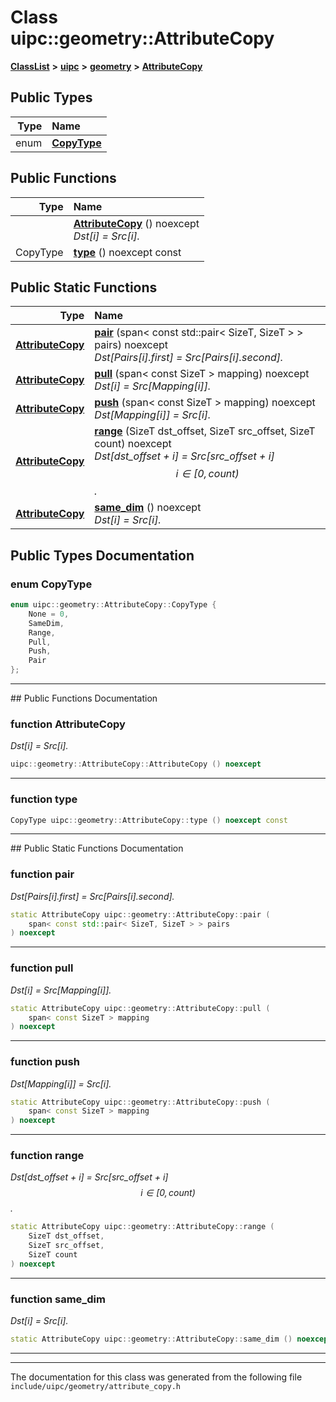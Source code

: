 

# Class uipc::geometry::AttributeCopy



[**ClassList**](annotated.md) **>** [**uipc**](namespaceuipc.md) **>** [**geometry**](namespaceuipc_1_1geometry.md) **>** [**AttributeCopy**](classuipc_1_1geometry_1_1_attribute_copy.md)






















## Public Types

| Type | Name |
| ---: | :--- |
| enum  | [**CopyType**](#enum-copytype)  <br> |




















## Public Functions

| Type | Name |
| ---: | :--- |
|   | [**AttributeCopy**](#function-attributecopy) () noexcept<br>_Dst[i] = Src[i]._  |
|  CopyType | [**type**](#function-type) () noexcept const<br> |


## Public Static Functions

| Type | Name |
| ---: | :--- |
|  [**AttributeCopy**](classuipc_1_1geometry_1_1_attribute_copy.md) | [**pair**](#function-pair) (span&lt; const std::pair&lt; SizeT, SizeT &gt; &gt; pairs) noexcept<br>_Dst[Pairs[i].first] = Src[Pairs[i].second]._  |
|  [**AttributeCopy**](classuipc_1_1geometry_1_1_attribute_copy.md) | [**pull**](#function-pull) (span&lt; const SizeT &gt; mapping) noexcept<br>_Dst[i] = Src[Mapping[i]]._  |
|  [**AttributeCopy**](classuipc_1_1geometry_1_1_attribute_copy.md) | [**push**](#function-push) (span&lt; const SizeT &gt; mapping) noexcept<br>_Dst[Mapping[i]] = Src[i]._  |
|  [**AttributeCopy**](classuipc_1_1geometry_1_1_attribute_copy.md) | [**range**](#function-range) (SizeT dst\_offset, SizeT src\_offset, SizeT count) noexcept<br>_Dst[dst\_offset + i] = Src[src\_offset + i] $$ i \in [0, count) $$._  |
|  [**AttributeCopy**](classuipc_1_1geometry_1_1_attribute_copy.md) | [**same\_dim**](#function-same_dim) () noexcept<br>_Dst[i] = Src[i]._  |


























## Public Types Documentation




### enum CopyType 

```C++
enum uipc::geometry::AttributeCopy::CopyType {
    None = 0,
    SameDim,
    Range,
    Pull,
    Push,
    Pair
};
```




<hr>
## Public Functions Documentation




### function AttributeCopy 

_Dst[i] = Src[i]._ 
```C++
uipc::geometry::AttributeCopy::AttributeCopy () noexcept
```




<hr>



### function type 

```C++
CopyType uipc::geometry::AttributeCopy::type () noexcept const
```




<hr>
## Public Static Functions Documentation




### function pair 

_Dst[Pairs[i].first] = Src[Pairs[i].second]._ 
```C++
static AttributeCopy uipc::geometry::AttributeCopy::pair (
    span< const std::pair< SizeT, SizeT > > pairs
) noexcept
```




<hr>



### function pull 

_Dst[i] = Src[Mapping[i]]._ 
```C++
static AttributeCopy uipc::geometry::AttributeCopy::pull (
    span< const SizeT > mapping
) noexcept
```




<hr>



### function push 

_Dst[Mapping[i]] = Src[i]._ 
```C++
static AttributeCopy uipc::geometry::AttributeCopy::push (
    span< const SizeT > mapping
) noexcept
```




<hr>



### function range 

_Dst[dst\_offset + i] = Src[src\_offset + i] $$ i \in [0, count) $$._ 
```C++
static AttributeCopy uipc::geometry::AttributeCopy::range (
    SizeT dst_offset,
    SizeT src_offset,
    SizeT count
) noexcept
```




<hr>



### function same\_dim 

_Dst[i] = Src[i]._ 
```C++
static AttributeCopy uipc::geometry::AttributeCopy::same_dim () noexcept
```




<hr>

------------------------------
The documentation for this class was generated from the following file `include/uipc/geometry/attribute_copy.h`

